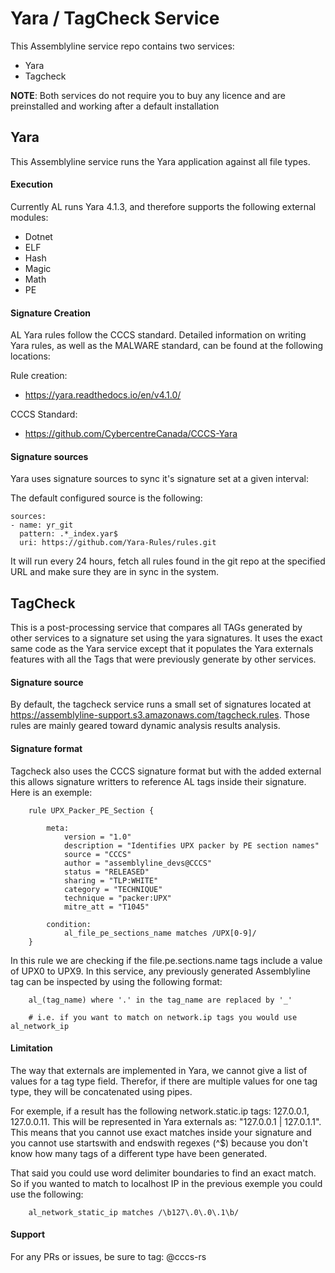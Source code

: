 # Yara / TagCheck Service

This Assemblyline service repo contains two services:

* Yara
* Tagcheck


**NOTE**: Both services do not require you to buy any licence and are preinstalled and working after a default installation

## Yara

This Assemblyline service runs the Yara application against all file types.

#### Execution

Currently AL runs Yara 4.1.3, and therefore supports the following external modules:

* Dotnet
* ELF
* Hash
* Magic
* Math
* PE

#### Signature Creation

 AL Yara rules follow the CCCS standard. Detailed information on writing Yara rules, as well as the MALWARE standard, can be found at the following locations:

 Rule creation:

 * https://yara.readthedocs.io/en/v4.1.0/

 CCCS Standard:

 * https://github.com/CybercentreCanada/CCCS-Yara

#### Signature sources

Yara uses signature sources to sync it's signature set at a given interval:

The default configured source is the following:

    sources:
    - name: yr_git
      pattern: .*_index.yar$
      uri: https://github.com/Yara-Rules/rules.git

It will run every 24 hours, fetch all rules found in the git repo at the specified URL and make sure they are in sync in the system.

## TagCheck

This is a post-processing service that compares all TAGs generated by other services to a signature set using the yara signatures. It uses the exact same code as the Yara service except that it populates the Yara externals features with all the Tags that were previously generate by other services.

#### Signature source

By default, the tagcheck service runs a small set of signatures located at https://assemblyline-support.s3.amazonaws.com/tagcheck.rules. Those rules are mainly geared toward dynamic analysis results analysis.

#### Signature format

Tagcheck also uses the CCCS signature format but with the added external this allows signature writters to reference AL tags inside their signature. Here is an exemple:

        rule UPX_Packer_PE_Section {

            meta:
                version = "1.0"
                description = "Identifies UPX packer by PE section names"
                source = "CCCS"
                author = "assemblyline_devs@CCCS"
                status = "RELEASED"
                sharing = "TLP:WHITE"
                category = "TECHNIQUE"
                technique = "packer:UPX"
                mitre_att = "T1045"

            condition:
                al_file_pe_sections_name matches /UPX[0-9]/
        }

In this rule we are checking if the file.pe.sections.name tags include a value of UPX0 to UPX9. In this service, any previously generated Assemblyline tag can be inspected by using the following format:

        al_(tag_name) where '.' in the tag_name are replaced by '_'

        # i.e. if you want to match on network.ip tags you would use al_network_ip

#### Limitation

The way that externals are implemented in Yara, we cannot give a list of values for a tag type field. Therefor, if there are multiple values for one tag type, they will be concatenated using pipes.

For exemple, if a result has the following network.static.ip tags: 127.0.0.1, 127.0.0.11. This will be represented in Yara externals as: "127.0.0.1 | 127.0.1.1". This means that you cannot use exact matches inside your signature and you cannot use startswith and endswith regexes (^$) because you don't know how many tags of a different type have been generated.

That said you could use word delimiter boundaries to find an exact match. So if you wanted to match to localhost IP in the previous exemple you could use the following:

        al_network_static_ip matches /\b127\.0\.0\.1\b/

#### Support
For any PRs or issues, be sure to tag: @cccs-rs
